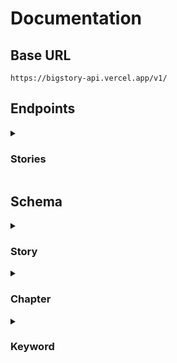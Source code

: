 # Documentation

## Base URL

```
https://bigstory-api.vercel.app/v1/
```

## Endpoints

<details>
  <summary><h3>Stories</h3></summary>

<!-- Start | Get all stories -->

- <details>
    <summary><h4>Get all stories</h4></summary>

  Returns all stories without pagination. You can also search for stories by providing a query parameter.

  ```http
  GET /stories
  ```

  ##### Parameters

  |  Name   |   Type   | Description      | Required | Default |
  | :-----: | :------: | ---------------- | :------: | :-----: |
  | `query` | `string` | The search query |   :x:    |    -    |

  ##### Success Response

  ```json
  {
    "message": "Stories fetched successfully",
    "data": [
      {
        "id": 1,
        "title": "The Big Story",
        "writer": "John Doe",
        "synopsis": "A story about a big story",
        "category": "Technology",
        "status": 1,
        "cover": "https://bigstory-api.vercel.app/v1/images/cover.jpg",
        "keywords": [
          { "id": 1, "text": "school" },
          { "id": 2, "text": "fiction" }
        ]
      },
      {
        "id": 2,
        "title": "Another Big Story",
        "writer": "John Doe",
        "synopsis": "The Big Stories continues",
        "category": "Technology",
        "status": 0,
        "cover": "https://bigstory-api.vercel.app/v1/images/cover.jpg",
        "keywords": []
      }
    ]
  }
  ```

  </details>

<!-- End | Get all stories -->

<!-- Start | Get a story -->

- <details>
    <summary><h4>Get a story</h4></summary>

  Returns a story by its ID.

  ```http
  GET /stories/:id
  ```

  ##### Parameters

  | Name |   Type   | Description  |      Required      | Default |
  | :--: | :------: | ------------ | :----------------: | :-----: |
  | `id` | `number` | The story ID | :heavy_check_mark: |    -    |

  ##### Success Response

  ```json
  {
    "message": "Story fetched successfully",
    "data": {
      "id": 1,
      "title": "The Big Story",
      "writer": "John Doe",
      "synopsis": "A story about a big story",
      "category": "Technology",
      "status": 1,
      "cover": "https://bigstory-api.vercel.app/v1/images/cover.jpg",
      "keywords": [
        { "id": 1, "text": "school" },
        { "id": 2, "text": "fiction" }
      ]
    }
  }
  ```

  ##### Error Response

  - story not found

    **Status:** 404\
    **Status Text:** story not found

  </details>

<!-- End | Get a story -->

<!-- Start | Create a story -->

- <details>
    <summary><h4>Create a story</h4></summary>

  Creates a new story.

  ```http
  POST /stories
  ```

  <!-- ##### Header

  **Authorization:** `Bearer <token>`\
  **Content-Type:** `application/json` -->

  |    Name    |    Type    | Description                                                     |      Required      | Default |
  | :--------: | :--------: | --------------------------------------------------------------- | :----------------: | :-----: |
  |  `title`   |  `string`  | The story title                                                 | :white_check_mark: |    -    |
  |  `writer`  |  `string`  | The story writer                                                | :white_check_mark: |    -    |
  | `synopsis` |  `string`  | The story synopsis                                              | :white_check_mark: |    -    |
  | `category` | `Category` | The story category (one of `Financial`, `Technology`, `Health`) | :white_check_mark: |    -    |
  |  `status`  |  `number`  | The story status (0 for draft, 1 for published)                 | :white_check_mark: |    -    |
  |  `cover`   |  `string`  | The story cover image URL                                       | :white_check_mark: |    -    |

  ##### Success Response

  ```json
  {
    "message": "Story fetched successfully",
    "data": {
      "id": 2,
      "title": "Another Big Story",
      "writer": "John Doe",
      "synopsis": "The Big Stories continues",
      "category": "Technology",
      "status": 0,
      "cover": "https://bigstory-api.vercel.app/v1/images/cover.jpg"
    }
  }
  ```

  ##### Error Response

  <!-- - story not found

    **Status:** 404\
    **Status Text:** story not found -->

  </details>

<!-- End | Create a story -->

<!-- Start | Get chapters story -->

- <details>
    <summary><h4>Get chapters of a story</h4></summary>

  Returns chapters of a story.

  ```http
  GET /stories/:id/chapters
  ```

  ##### Parameters

  | Name |   Type   | Description  |      Required      | Default |
  | :--: | :------: | ------------ | :----------------: | :-----: |
  | `id` | `number` | The story ID | :heavy_check_mark: |    -    |

  ##### Success Response

  ```json
  {
    "message": "story fetched successfully",
    "data": []
  }
  ```

  ##### Error Response

  - story not found

    **Status:** 404\
    **Status Text:** story not found

  </details>

<!-- End | Get chapters story -->

</details>

## Schema

<details>
  <summary><h3>Story</h3></summary>

```ts
type Category = "Financial" | "Technology" | "Health";
type Draft = 0;
type Published = 1;

interface Story {
  id: number;
  title: string;
  writer: string;
  synopsis: string;
  category: Category;
  status: Draft | Published;
  cover: string;
  keywords: Keyword[];
  chapters: Chapter[];
}
```

</details>

<details>
  <summary><h3>Chapter</h3></summary>

```ts
interface Chapter {
  id: number;
  title: string;
  body: string;
  story: Story;
  updatedAt: string;
}
```

</details>

<details>
  <summary><h3>Keyword</h3></summary>

```ts
interface Keyword {
  id: number;
  text: string;
}
```

</details>
